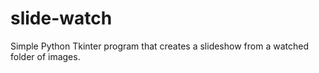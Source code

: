 slide-watch
===========

Simple Python Tkinter program that creates a slideshow from a watched folder of images.
